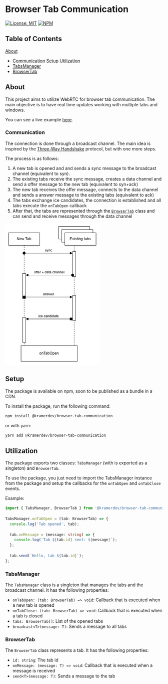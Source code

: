 # Browser Tab Communication

[![License: MIT](https://img.shields.io/badge/License-MIT-yellow.svg)](https://github.com/kramer2005/browser-tab-communication/blob/master/LICENSE)
[![NPM](https://img.shields.io/badge/1.0.0-NPM-CC3838)](https://www.npmjs.com/package/@kramerdev/browser-tab-communication)

## Table of Contents
[About](#about)
- [Communication](#communication)
[Setup](#setup)
[Utilization](#utilization)
- [TabsManager](#tabsmanager)
- [BrowserTab](#browsertab)

## About

This project aims to utilize WebRTC for browser tab communication. The main objective is to have real time updates working with multiple tabs and windows.

You can see a live example [here](https://kramer2005.github.io/browser-tab-communication/).

### Communication

The connection is done through a broadcast channel. The main idea is inspired by the [Three-Way Handshake](https://en.wikipedia.org/wiki/Transmission_Control_Protocol#Connection_establishment) protocol, but with one more steps.

The process is as follows:

1. A new tab is opened and and sends a sync message to the broadcast channel (equivalent to syn).
2. The existing tabs receive the sync message, creates a data channel and send a offer message to the new tab (equivalent to syn+ack)
3. The new tab receives the offer message, connects to the data channel and sends a answer message to the existing tabs (equivalent to ack)
4. The tabs exchange ice candidates, the connection is established and all tabs execute the `onTabOpen` callback
5. After that, the tabs are represented through the [`BrowserTab`](#browsertab) class and can send and receive messages through the data channel

![Connection](./connection.webp)

## Setup

The package is available on npm, soon to be published as a bundle in a CDN.

To install the package, run the following command:

```bash
npm install @kramerdev/browser-tab-communication
```

or with yarn:

```bash
yarn add @kramerdev/browser-tab-communication
```

## Utilization

The package exports two classes: `TabsManager` (with is exported as a singleton) and `BrowserTab`.

To use the package, you just need to import the TabsManager instance from the package and setup the callbacks for the `onTabOpen` and `onTabClose` events.

Example:

```typescript
import { TabsManager, BrowserTab } from '@kramerdev/browser-tab-communication';

TabsManager.onTabOpen = (tab: BrowserTab) => {
  console.log('Tab opened', tab);

  tab.onMessage = (message: string) => {
    console.log(`Tab ${tab.id} sent: ${message}`);
  };

  tab.send(`Hello, tab ${tab.id}`);
};
```

### TabsManager

The `TabsManager` class is a singleton that manages the tabs and the broadcast channel. It has the following properties:

- `onTabOpen: (tab: BrowserTab) => void`: Callback that is executed when a new tab is opened
- `onTabClose: (tab: BrowserTab) => void`: Callback that is executed when a tab is closed
- `tabs: BrowserTab[]`: List of the opened tabs
- `broadcast<T>(message: T)`: Sends a message to all tabs

### BrowserTab

The `BrowserTab` class represents a tab. It has the following properties:

- `id: string`: The tab id
- `onMessage: (message: T) => void`: Callback that is executed when a message is received
- `send<T>(message: T)`: Sends a message to the tab